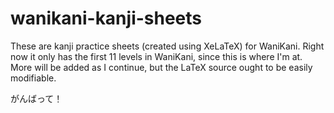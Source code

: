 # wanikani-kanji-sheets
These are kanji practice sheets (created using XeLaTeX) for WaniKani.
Right now it only has the first 11 levels in WaniKani, since this is where I'm at.
More will be added as I continue, but the LaTeX source ought to be easily modifiable.

がんばって！
